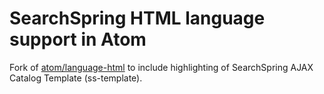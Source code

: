 # SearchSpring HTML language support in Atom

Fork of [atom/language-html](https://github.com/atom/language-html) to include highlighting of SearchSpring AJAX Catalog Template (ss-template).
